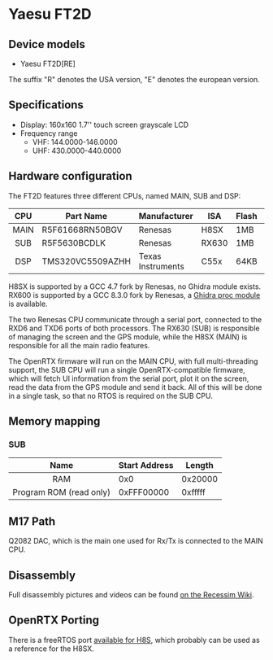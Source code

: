 # Yaesu FT2D
 
## Device models
- Yaesu FT2D[RE]

The suffix "R" denotes the USA version, "E" denotes the european version.

## Specifications
* Display: 160x160 1.7'' touch screen grayscale LCD
* Frequency range
    * VHF: 144.0000-146.0000
    * UHF: 430.0000-440.0000

## Hardware configuration

The FT2D features three different CPUs, named MAIN, SUB and DSP:

| CPU    | Part Name          | Manufacturer        | ISA     | Flash   | RAM    |
| :----: | ------------------ | ------------------- | ------- | ------- | ------ |
| MAIN   | R5F61668RN50BGV    | Renesas             | H8SX    | 1MB     | 56KB   |
| SUB    | R5F5630BCDLK       | Renesas             | RX630   | 1MB     | 96KB   |
| DSP    | TMS320VC5509AZHH   | Texas Instruments   | C55x    | 64KB    | 256KB  |


H8SX is supported by a GCC 4.7 fork by Renesas, no Ghidra module exists.
RX600 is supported by a GCC 8.3.0 fork by Renesas, a [Ghidra proc module](https://github.com/ballon-rouge/rx-proc-ghidra) is available.

The two Renesas CPU communicate through a serial port, connected to the RXD6 and TXD6 ports of both processors.
The RX630 (SUB) is responsible of managing the screen and the GPS module, while the H8SX (MAIN) is responsible for all
the main radio features.

The OpenRTX firmware will run on the MAIN CPU, with full multi-threading support, the SUB CPU will run a single OpenRTX-compatible
firmware, which will fetch UI information from the serial port, plot it on the screen, read the data from the GPS module and send it back.
All of this will be done in a single task, so that no RTOS is required on the SUB CPU.

## Memory mapping

### SUB

|           Name          | Start Address | Length   |
|:-----------------------:|---------------|----------|
|           RAM           | 0x0           | 0x20000  |
| Program ROM (read only) | 0xFFF00000    | 0xfffff |

## M17 Path

Q2082 DAC, which is the main one used for Rx/Tx is connected to the MAIN CPU.

## Disassembly

Full disassembly pictures and videos can be found [on the Recessim Wiki](https://wiki.recessim.com/view/Yaesu_FT2DR).

## OpenRTX Porting

There is a freeRTOS port [available for H8S](https://www.freertos.org/porth8s.html),
which probably can be used as a reference for the H8SX.
